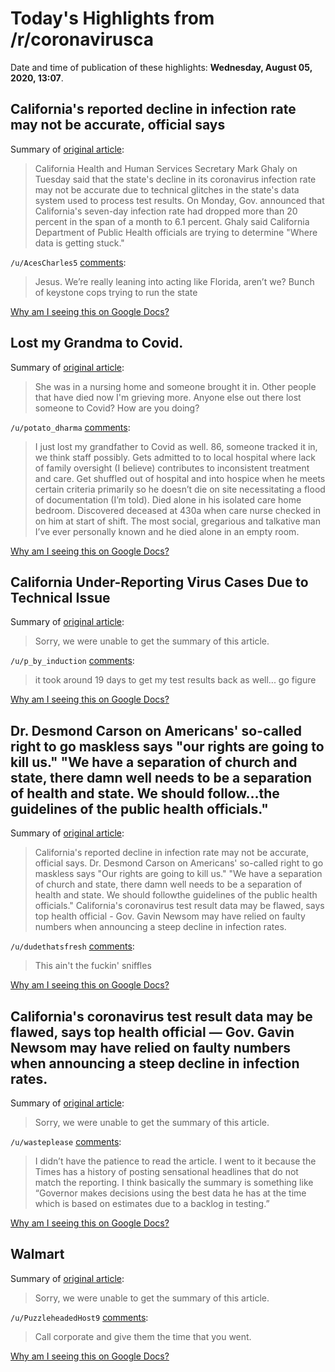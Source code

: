 # Today's Highlights from /r/coronavirusca

Date and time of publication of these highlights: **Wednesday, August 05, 2020, 13:07**.

## California's reported decline in infection rate may not be accurate, official says

Summary of [original article](https://thehill.com/homenews/state-watch/510625-californias-decline-in-infection-rate-may-not-be-accurate-official-says):

> California Health and Human Services Secretary Mark Ghaly on Tuesday said that the state's decline in its coronavirus infection rate may not be accurate due to technical glitches in the state's data system used to process test results. On Monday, Gov. announced that California's seven-day infection rate had dropped more than 20 percent in the span of a month to 6.1 percent. Ghaly said California Department of Public Health officials are trying to determine "Where data is getting stuck."

`/u/AcesCharles5` [comments](https://www.reddit.com/r/CoronavirusCA/comments/i46wan/californias_reported_decline_in_infection_rate/):

> Jesus. We’re really leaning into acting like Florida, aren’t we? Bunch of keystone cops trying to run the state

[Why am I seeing this on Google Docs?](https://docs.google.com/document/d/1Dc6We63vOXIZsc0op-Bt4abqkYjXzOigalQqFxmvvbM/edit?usp=sharing)

## Lost my Grandma to Covid.

Summary of [original article](https://www.reddit.com/r/CoronavirusCA/comments/i3za12/lost_my_grandma_to_covid/):

> She was in a nursing home and someone brought it in. Other people that have died now I'm grieving more. Anyone else out there lost someone to Covid? How are you doing?

`/u/potato_dharma` [comments](https://www.reddit.com/r/CoronavirusCA/comments/i3za12/lost_my_grandma_to_covid/):

> I just lost my grandfather to Covid as well. 86, someone tracked it in, we think staff possibly. Gets admitted to to local hospital where lack of family oversight (I believe) contributes to inconsistent treatment and care. Get shuffled out of hospital and into hospice when he meets certain criteria primarily so he doesn’t die on site necessitating a flood of documentation (I’m told). Died alone in his isolated care home bedroom. Discovered deceased at 430a when care nurse checked in on him at start of shift. The most social, gregarious and talkative man I’ve ever personally known and he died alone in an empty room.

[Why am I seeing this on Google Docs?](https://docs.google.com/document/d/1Dc6We63vOXIZsc0op-Bt4abqkYjXzOigalQqFxmvvbM/edit?usp=sharing)

## California Under-Reporting Virus Cases Due to Technical Issue

Summary of [original article](https://sanfrancisco.cbslocal.com/2020/08/04/california-under-reporting-virus-cases-due-to-technical-issue/):

> Sorry, we were unable to get the summary of this article.

`/u/p_by_induction` [comments](https://www.reddit.com/r/CoronavirusCA/comments/i3uawb/california_underreporting_virus_cases_due_to/):

> it took around 19 days to get my test results back as well... go figure

[Why am I seeing this on Google Docs?](https://docs.google.com/document/d/1Dc6We63vOXIZsc0op-Bt4abqkYjXzOigalQqFxmvvbM/edit?usp=sharing)

## Dr. Desmond Carson on Americans' so-called right to go maskless says "our rights are going to kill us." "We have a separation of church and state, there damn well needs to be a separation of health and state. We should follow…the guidelines of the public health officials."

Summary of [original article](https://v.redd.it/u6b5efzh34f51):

> California's reported decline in infection rate may not be accurate, official says. Dr. Desmond Carson on Americans' so-called right to go maskless says "Our rights are going to kill us." "We have a separation of church and state, there damn well needs to be a separation of health and state. We should followthe guidelines of the public health officials." California's coronavirus test result data may be flawed, says top health official - Gov. Gavin Newsom may have relied on faulty numbers when announcing a steep decline in infection rates.

`/u/dudethatsfresh` [comments](https://www.reddit.com/r/CoronavirusCA/comments/i3yt7o/dr_desmond_carson_on_americans_socalled_right_to/):

> This ain't the fuckin' sniffles

[Why am I seeing this on Google Docs?](https://docs.google.com/document/d/1Dc6We63vOXIZsc0op-Bt4abqkYjXzOigalQqFxmvvbM/edit?usp=sharing)

## California's coronavirus test result data may be flawed, says top health official — Gov. Gavin Newsom may have relied on faulty numbers when announcing a steep decline in infection rates.

Summary of [original article](https://www.latimes.com/california/story/2020-08-04/californias-coronavirus-test-result-data-may-be-flawed-says-top-health-official):

> Sorry, we were unable to get the summary of this article.

`/u/wasteplease` [comments](https://www.reddit.com/r/CoronavirusCA/comments/i3xrcm/californias_coronavirus_test_result_data_may_be/):

> I didn’t have the patience to read the article. I went to it because the Times has a history of posting sensational headlines that do not match the reporting. I think basically the summary is something like “Governor makes decisions using the best data he has at the time which is based on estimates due to a backlog in testing.”

[Why am I seeing this on Google Docs?](https://docs.google.com/document/d/1Dc6We63vOXIZsc0op-Bt4abqkYjXzOigalQqFxmvvbM/edit?usp=sharing)

## Walmart

Summary of [original article](https://www.reddit.com/r/CoronavirusCA/comments/i3ryd1/walmart/):

> Sorry, we were unable to get the summary of this article.

`/u/PuzzleheadedHost9` [comments](https://www.reddit.com/r/CoronavirusCA/comments/i3ryd1/walmart/):

> Call corporate and give them the time that you went.

[Why am I seeing this on Google Docs?](https://docs.google.com/document/d/1Dc6We63vOXIZsc0op-Bt4abqkYjXzOigalQqFxmvvbM/edit?usp=sharing)

